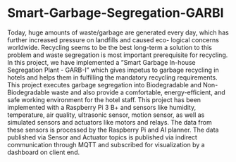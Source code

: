 # Smart-Garbage-Segregation-GARBI

Today, huge amounts of waste/garbage are generated every day, which has further increased pressure on landfills and caused eco- logical concerns worldwide. Recycling seems to be the best long-term a solution to this problem and waste segregation is most important prerequisite for recycling. In this project, we have implemented a ”Smart Garbage In-house Segregation Plant - GARB-I” which gives impetus to garbage recycling in hotels and helps them in fulfilling the mandatory recycling requirements. This project executes garbage segregation into Biodegradable and Non-Biodegradable waste and also provide a comfortable, energy-efficient, and safe working environment for the hotel staff. This project has been implemented with a Raspberry Pi 3 B+ and sensors like humidity, temperature, air quality, ultrasonic sensor, motion sensor, as well as simulated sensors and actuators like motors and relays. The data from these sensors is processed by the Raspberry Pi and AI planner. The data published via Sensor and Actuator topics is published via indirect communication through MQTT and subscribed for visualization by a dashboard on client end.
